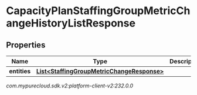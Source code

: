 # CapacityPlanStaffingGroupMetricChangeHistoryListResponse


## Properties

| Name | Type | Description | Notes |
| ------------ | ------------- | ------------- | ------------- |
| **entities** | [**List&lt;StaffingGroupMetricChangeResponse&gt;**](StaffingGroupMetricChangeResponse) |  |  [optional] |




_com.mypurecloud.sdk.v2:platform-client-v2:232.0.0_
